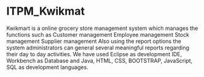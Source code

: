 # ITPM_Kwikmat
Kwikmart is a online grocery store management system which manages the functions such as
Customer management
Employee management
Stock management
Supplier management
Also using the report options the system administrators can general several meaningful reports regarding their day to day activities.
We have used Eclipse as development IDE, Workbench as Database and Java, HTML, CSS, BOOTSTRAP, JavaScript, SQL as development languages.
